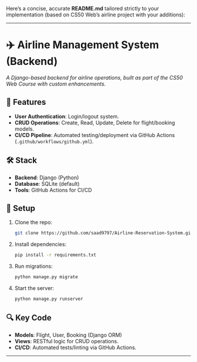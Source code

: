 Here’s a concise, accurate **README.md** tailored strictly to your implementation (based on CS50 Web’s airline project with your additions):  

---

# ✈️ Airline Management System (Backend)  
*A Django-based backend for airline operations, built as part of the CS50 Web Course with custom enhancements.*  

## 🔧 Features  
- **User Authentication**: Login/logout system.  
- **CRUD Operations**: Create, Read, Update, Delete for flight/booking models.  
- **CI/CD Pipeline**: Automated testing/deployment via GitHub Actions (`.github/workflows/github.yml`).  

## 🛠️ Stack  
- **Backend**: Django (Python)  
- **Database**: SQLite (default)  
- **Tools**: GitHub Actions for CI/CD  

## 🚀 Setup  
1. Clone the repo:  
   ```bash  
   git clone https://github.com/saad9797/Airline-Reservation-System.git  
   ```  
2. Install dependencies:  
   ```bash  
   pip install -r requirements.txt  
   ```  
3. Run migrations:  
   ```bash  
   python manage.py migrate  
   ```  
4. Start the server:  
   ```bash  
   python manage.py runserver  
   ```  



## 🔍 Key Code  
- **Models**: Flight, User, Booking (Django ORM)  
- **Views**: RESTful logic for CRUD operations.  
- **CI/CD**: Automated tests/linting via GitHub Actions.  

--- 

